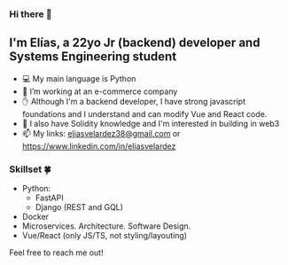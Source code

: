 ### Hi there 👋
## I'm Elías, a 22yo Jr (backend) developer and Systems Engineering student 
- :computer: My main language is Python
- 🌱 I’m working at an e-commerce company
- ✋ Although I'm a backend developer, I have strong javascript foundations and I understand and can modify Vue and React code.
- 🥉 I also have Solidity knowledge and I'm interested in building in web3
- 📫 My links: eliasvelardez38@gmail.com or https://www.linkedin.com/in/eliasvelardez

### Skillset 🍀
- Python:
  - FastAPI
  - Django (REST and GQL)
- Docker
- Microservices. Architecture. Software Design.
- Vue/React (only JS/TS, not styling/layouting)

Feel free to reach me out!
